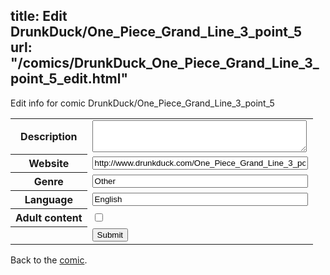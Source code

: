 title: Edit DrunkDuck/One_Piece_Grand_Line_3_point_5
url: "/comics/DrunkDuck_One_Piece_Grand_Line_3_point_5_edit.html"
---
Edit info for comic DrunkDuck/One_Piece_Grand_Line_3_point_5

<form name="comic" action="http://gaepostmail.appspot.com/comic/" method="post">
<table class="comicinfo">
<tr>
<th>Description</th><td><textarea name="description" cols="40" rows="3"></textarea></td>
</tr>
<tr>
<th>Website</th><td><input type="text" name="url" value="http://www.drunkduck.com/One_Piece_Grand_Line_3_point_5/" size="40"/></td>
</tr>
<tr>
<th>Genre</th><td><input type="text" name="genre" value="Other" size="40"/></td>
</tr>
<tr>
<th>Language</th><td><input type="text" name="language" value="English" size="40"/></td>
</tr>
<tr>
<th>Adult content</th><td><input type="checkbox" name="adult" value="adult" /></td>
</tr>
<tr>
<th></th><td>
<input type="hidden" name="comic" value="DrunkDuck_One_Piece_Grand_Line_3_point_5" />
<input type="submit" name="submit" value="Submit" />
</td>
</tr>
</table>
</form>

Back to the [comic](DrunkDuck_One_Piece_Grand_Line_3_point_5.html).
